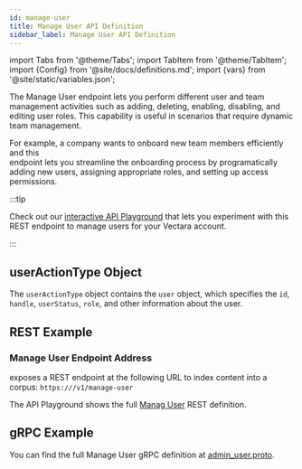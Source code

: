 ```yaml
---
id: manage-user
title: Manage User API Definition
sidebar_label: Manage User API Definition
---
```


import Tabs from '@theme/Tabs';
import TabItem from '@theme/TabItem';
import {Config} from '@site/docs/definitions.md';
import {vars} from '@site/static/variables.json';

The Manage User endpoint lets you perform different user and team management 
activities such as adding, deleting, enabling, disabling, and editing user 
roles. This capability is useful in scenarios that require dynamic team 
management.

For example, a company wants to onboard new team members efficiently and this  
endpoint lets you streamline the onboarding process by programatically 
adding new users, assigning appropriate roles, and setting up access 
permissions.

:::tip

Check out our [interactive API Playground](/docs/rest-api/manage-user) that lets 
you experiment with this REST endpoint to manage users for your Vectara
account.

:::

## userActionType Object

The `userActionType` object contains the `user` object, which specifies the 
`id`, `handle`, `userStatus`, `role`, and other information about the user.

## REST Example

### Manage User Endpoint Address

<Config v="names.product"/> exposes a REST endpoint at the following URL
to index content into a corpus:
<code>https://<Config v="domains.rest.indexing"/>/v1/manage-user</code>

The API Playground shows the full [Manag User](/docs/rest-api/manage-user) REST definition.

## gRPC Example

You can find the full Manage User gRPC definition at [admin_user.proto](https://github.com/vectara/protos/blob/main/admin_user.proto).